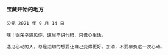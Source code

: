 #### 宝藏开始的地方
```
公元 2021 年 9 月 14 日

嘿！很荣幸遇见你，这里不讲代码，只说心里话。

遇见心动的人，总是迫切的想要让自己变得更好。加油，不要辜负这一次心动。
```
